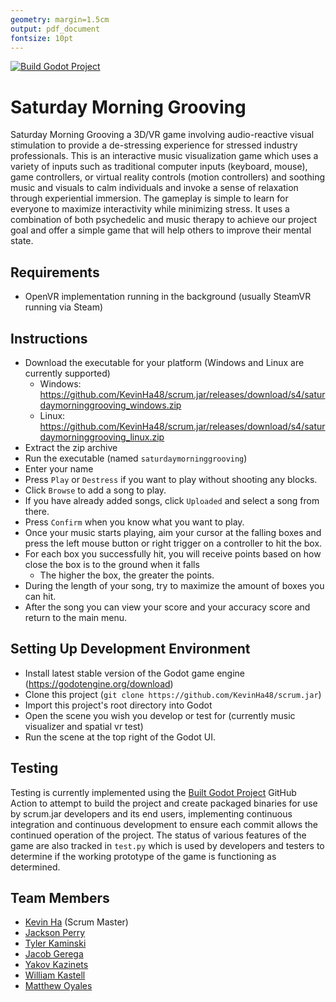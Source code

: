 ```yaml
---
geometry: margin=1.5cm
output: pdf_document
fontsize: 10pt
---
```



[![Build Godot Project](https://github.com/KevinHa48/scrum.jar/actions/workflows/build.yml/badge.svg)](https://github.com/KevinHa48/scrum.jar/actions/workflows/build.yml)

# Saturday Morning Grooving
Saturday Morning Grooving a 3D/VR game involving audio-reactive visual stimulation to provide a de-stressing experience for stressed industry professionals.
This is an interactive music visualization game which uses a variety of inputs such as traditional computer inputs (keyboard, mouse), game controllers, or virtual reality controls (motion controllers) and soothing music and visuals to calm individuals and invoke a sense of relaxation through experiential immersion.
The gameplay is simple to learn for everyone to maximize interactivity while minimizing stress. It uses a combination of both psychedelic and music therapy to achieve our project goal and offer a simple game that will help others to improve their mental state.

## Requirements
- OpenVR implementation running in the background (usually SteamVR running via Steam)

## Instructions
- Download the executable for your platform (Windows and Linux are currently supported)
    - Windows: <https://github.com/KevinHa48/scrum.jar/releases/download/s4/saturdaymorninggrooving_windows.zip>
    - Linux: <https://github.com/KevinHa48/scrum.jar/releases/download/s4/saturdaymorninggrooving_linux.zip>
- Extract the zip archive
- Run the executable (named `saturdaymorninggrooving`)
- Enter your name
- Press `Play` or `Destress` if you want to play without shooting any blocks.
- Click `Browse` to add a song to play.
- If you have already added songs, click `Uploaded` and select a song from there.
- Press `Confirm` when you know what you want to play.
- Once your music starts playing, aim your cursor at the falling boxes and press the left mouse button or right trigger on a controller to hit the box.
- For each box you successfully hit, you will receive points based on how close the box is to the ground when it falls
    - The higher the box, the greater the points.
- During the length of your song, try to maximize the amount of boxes you can hit.
- After the song you can view your score and your accuracy score and return to the main menu.

## Setting Up Development Environment
- Install latest stable version of the Godot game engine (https://godotengine.org/download)
- Clone this project (`git clone https://github.com/KevinHa48/scrum.jar`)
- Import this project's root directory into Godot
- Open the scene you wish you develop or test for (currently music visualizer and spatial vr test)
- Run the scene at the top right of the Godot UI.


## Testing
Testing is currently implemented using the [Built Godot Project](https://github.com/josephbmanley/build-godot-action) GitHub Action to attempt to build the project and create packaged binaries for use by scrum.jar developers and its end users, implementing continuous integration and continuous development to ensure each commit allows the continued operation of the project.
The status of various features of the game are also tracked in `test.py` which is used by developers and testers to determine if the working prototype of the game is functioning as determined.

## Team Members
- [Kevin Ha](https://github.com/KevinHa48) (Scrum Master)
- [Jackson Perry](https://github.com/jackperry2187)
- [Tyler Kaminski](https://github.com/durcor)
- [Jacob Gerega](https://github.com/jgerega107)
- [Yakov Kazinets](https://github.com/yakovkazinets)
- [William Kastell](https://github.com/liamsusername)
- [Matthew Oyales](https://github.com/moyales)
